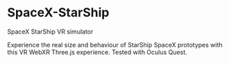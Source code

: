 # SpaceX-StarShip
SpaceX StarShip VR simulator

Experience the real size and behaviour of StarShip SpaceX prototypes with this VR WebXR Three.js experience.
Tested with Oculus Quest.

